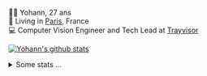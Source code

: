 <p>
  👨🏻 <bold>Yohann</bold>, 27 ans<br/>
  💼 Living in <a href="https://www.google.com/maps?q=paris">Paris</a>, France<br/>
  💻 Computer Vision Engineer and Tech Lead at <a href="https://trayvisor.com/">Trayvisor</a><br/>
</p>

<a href="https://github.com/anuraghazra/github-readme-stats"><img align="center" src="https://github-readme-stats-go94hl40s-yohann84l.vercel.app//api?username=yohann84L&show_icons=true&include_all_commits=true" alt="Yohann's github stats" /> </a>


<details>
  <summary>Some stats ...</summary><br/>
  

<!--START_SECTION:waka-->
![Code Time](http://img.shields.io/badge/Code%20Time-672%20hrs%2038%20mins-blue)

![Profile Views](http://img.shields.io/badge/Profile%20Views-0-blue)

**🐱 My GitHub Data** 

> 📦 440.6 kB Used in GitHub's Storage 
 > 
> 🏆 473 Contributions in the Year 2023
 > 
> 🚫 Not Opted to Hire
 > 
> 📜 24 Public Repositories 
 > 
> 🔑 21 Private Repositories 
 > 
**I'm an Early 🐤** 

```text
🌞 Morning                10370 commits       ████████░░░░░░░░░░░░░░░░░   31.23 % 
🌆 Daytime                18838 commits       ██████████████░░░░░░░░░░░   56.74 % 
🌃 Evening                3835 commits        ███░░░░░░░░░░░░░░░░░░░░░░   11.55 % 
🌙 Night                  157 commits         ░░░░░░░░░░░░░░░░░░░░░░░░░   00.47 % 
```
📅 **I'm Most Productive on Wednesday** 

```text
Monday                   6139 commits        █████░░░░░░░░░░░░░░░░░░░░   18.49 % 
Tuesday                  6086 commits        █████░░░░░░░░░░░░░░░░░░░░   18.33 % 
Wednesday                7464 commits        ██████░░░░░░░░░░░░░░░░░░░   22.48 % 
Thursday                 7258 commits        █████░░░░░░░░░░░░░░░░░░░░   21.86 % 
Friday                   5859 commits        ████░░░░░░░░░░░░░░░░░░░░░   17.65 % 
Saturday                 145 commits         ░░░░░░░░░░░░░░░░░░░░░░░░░   00.44 % 
Sunday                   249 commits         ░░░░░░░░░░░░░░░░░░░░░░░░░   00.75 % 
```


📊 **This Week I Spent My Time On** 

```text
🕑︎ Time Zone: Europe/Paris

💬 Programming Languages: 
JavaScript               8 hrs 9 mins        █████████░░░░░░░░░░░░░░░░   37.41 % 
Python                   7 hrs 19 mins       ████████░░░░░░░░░░░░░░░░░   33.57 % 
SQL                      2 hrs 37 mins       ███░░░░░░░░░░░░░░░░░░░░░░   12.01 % 
Jupyter                  1 hr 44 mins        ██░░░░░░░░░░░░░░░░░░░░░░░   08.00 % 
YAML                     45 mins             █░░░░░░░░░░░░░░░░░░░░░░░░   03.45 % 

🔥 Editors: 
PyCharm                  13 hrs 16 mins      ███████████████░░░░░░░░░░   60.90 % 
WebStorm                 8 hrs 11 mins       █████████░░░░░░░░░░░░░░░░   37.62 % 
VS Code                  19 mins             ░░░░░░░░░░░░░░░░░░░░░░░░░   01.48 % 

💻 Operating System: 
Mac                      21 hrs 47 mins      █████████████████████████   100.00 % 
```

**I Mostly Code in Python** 

```text
Python                   20 repos            ████████████░░░░░░░░░░░░░   50.00 % 
Jupyter Notebook         4 repos             ██░░░░░░░░░░░░░░░░░░░░░░░   10.00 % 
HTML                     2 repos             █░░░░░░░░░░░░░░░░░░░░░░░░   05.00 % 
JavaScript               2 repos             █░░░░░░░░░░░░░░░░░░░░░░░░   05.00 % 
Shell                    1 repo              █░░░░░░░░░░░░░░░░░░░░░░░░   02.50 % 
```




 Last Updated on 14/07/2023 00:31:48 UTC
<!--END_SECTION:waka-->
